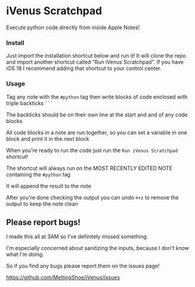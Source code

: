 # iVenus Scratchpad
Execute python code directly from inside Apple Notes!

### Install
Just import the installation shortcut below and run it! It will clone the repo and import another shortcut called "Run iVenus Scratchpad". If you have iOS 18 I recommend adding that shortcut to your control center.

### Usage
Tag any note with the `#python` tag then write blocks of code enclosed with triple backticks `` ``` ``

The backticks should be on their own line at the start and and of any code blocks

All code blocks in a note are run together, so you can set a variable in one block and print it in the next block

When you're ready to run the code just run the `Run iVenus Scratchpad` shortcut!

The shortcut will always run on the MOST RECENTLY EDITED NOTE containing the `#python` tag

It will append the result to the note

After you're done checking the output you can undo `⌘+z` to remove the output to keep the note clean

## Please report bugs!
I made this all at 3AM so I've definitely missed something.

I'm especially concerned about sanitizing the inputs, because I don't know what I'm doing.

So if you find any bugs please report them on the issues page!

https://github.com/MeltingShoe/iVenus/issues
